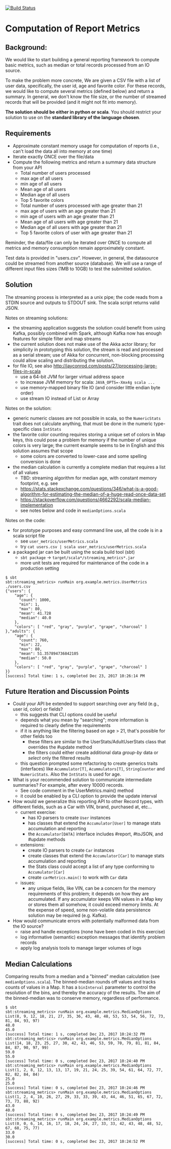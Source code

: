 
[![Build Status](https://travis-ci.org/darrenleeweber/streaming_metrics.svg?branch=master)](https://travis-ci.org/darrenleeweber/streaming_metrics)

# Computation of Report Metrics

## Background:

 We would like to start building a general reporting framework to compute basic metrics, such
 as median or total records processed from an IO source.

 To make the problem more concrete, We are given a CSV file with a list of user data, specifically,
 the user id, age and favorite color. For these records, we would like to compute several metrics
 (defined below) and return a summary. In general, we don't know the file size, or the number of
 streamed records that will be provided (and it might not fit into memory).

**The solution should be either in python or scala**. You should restrict your solution to use on
  the **standard library of the language chosen**.

## Requirements

- Approximate constant memory usage for computation of reports
  (i.e., can't load the data all into memory at one time)
- Iterate exactly ONCE over the file/data
- Compute the following metrics and return a summary data structure from your API
  - Total number of users processed
  - max age of all users
  - min age of all users
  - Mean age of all users
  - Median age of all users
  - Top 5 favorite colors
  - Total number of users processed with age greater than 21
  - max age of users with an age greater than 21
  - min age of users with an age greater than 21
  - Mean age of all users with age greater than 21
  - Median age of all users with age greater than 21
  - Top 5 favorite colors of user with age greater than 21

Reminder, the data/file can only be iterated over ONCE to compute all metrics and
memory consumption remain approximately constant.

Test data is provided in "users.csv". However, in general, the datasource could be streamed from
another source (database). We will use a range of different input files sizes (1MB to 10GB) to
test the submitted solution.

## Solution

The streaming process is interpreted as a unix pipe; the code reads from a STDIN source
and outputs to STDOUT sink.  The scala script returns valid JSON.

Notes on streaming solutions:
 - the streaming application suggests the solution could benefit from using
   Kafka, possibly combined with Spark, although Kafka now has enough features for
   simple filter and map streams
 - the current solution does not make use of the Akka actor library; for simplicity
   in prototyping this solution, the stream is read and processed as a serial stream;
   use of Akka for concurrent, non-blocking processing could allow scaling and distributing
   the solution.
 - for file IO, see also http://jayconrod.com/posts/27/processing-large-files-in-scala
   - use a 64-bit JVM for larger virtual address space
   - to increase JVM memory for scala: `JAVA_OPTS=-Xmx4g scala ...`
   - use memory-mapped binary file IO (and consider little endian byte order)
   - use stream IO instead of List or Array

Notes on the solution:
 - generic numeric classes are not possible in scala, so the `NumericStats` trait does not
   calculate anything, that must be done in the numeric type-specific class `IntStats`
 - the favorite color counting requires storing a unique set of colors in Map keys, this
   could pose a problem for memory if the number of unique colors is very large; the
   current example seems to be in English and this solution assumes that scope
   - some colors are converted to lower-case and some spelling conversion is done
 - the median calculation is currently a complete median that requires a list of all values
   - TBD: streaming algorithm for median age, with constant memory footprint, e.g. see
   - https://stats.stackexchange.com/questions/346/what-is-a-good-algorithm-for-estimating-the-median-of-a-huge-read-once-data-set
   - https://stackoverflow.com/questions/4662292/scala-median-implementation
   - see notes below and code in `medianOptions.scala`

Notes on the code:
 - for prototype purposes and easy command line use, all the code is in a scala script file
   - see `user_metrics/userMetrics.scala`
   - try `cat users.csv | scala user_metrics/userMetrics.scala`
 - a packaged jar can be built using the scala build tool (sbt)
   - `sbt package` -> `target/scala*/streaming_metrics*.jar`
   - more unit tests are required for maintenance of the code in a production setting

```
$ sbt
sbt:streaming_metrics> runMain org.example.metrics.UserMetrics ./users.csv
{"users": {
    "age": {
      "count": 1000,
      "min": 1,
      "max": 80,
      "mean": 41.728
      "median": 40.0
    },
    "colors": [ "red", "gray", "purple", "grape", "charcoal" ]
},"adults": {
    "age": {
      "count": 760,
      "min": 22,
      "max": 80,
      "mean": 51.357894736842105
      "median": 50.0
    },
    "colors": [ "red", "gray", "purple", "grape", "charcoal" ]
}}
[success] Total time: 1 s, completed Dec 23, 2017 10:26:14 PM
```

## Future Iteration and Discussion Points

- Could your API be extended to support searching over any field (e.g., user id, color) or fields?
  - this suggests that CLI options could be useful
  - depends what you mean by "searching"; more information is required to clearly define the requirements
  - if it is anything like the filtering based on age > 21, that's possible for other fields too
    - these filters are similar to the UserStats/AdultUserStats class that overrides the #update method
    - the filters could either create additional data *group-by* data or *select* only the filtered results
  - this question prompted some refactoring to create generics traits (interfaces) like `Acummulator[T]`,
    `Acummulators[T]`, `StringCounter` and `NumericStats`.  Also the `IntStats` is used for age.
- What is your recommended solution to communicate intermediate summaries? For example, after every 10000 records.
  - See code comment in the UserMetrics.main() method
  - it could be enabled by a CLI option to provide the update interval
- How would we generalize this reporting API to other Record types, with different fields, such as a
  Car with VIN, brand, purchased at, etc...
  - current exercise:
    - has IO parsers to create `User` instances
    - has classes that extend the `Accumulator[User]` to manage stats accumulation and reporting
    - the `Accumulator[DATA]` interface includes #report, #toJSON, and #update methods
  - extensions:
    - create IO parsers to create `Car` instances
    - create classes that extend the `Accumulator[Car]` to manage stats accumulation and reporting
    - the Stats class could accept a list of any type conforming to `Accumulator[Car]`
    - create `carMetrics.main()` to work with `Car` data
  - issues:
    - any unique fields, like VIN, can be a concern for the memory requirements of this problem; it
      depends on how they are accumulated.  If any accumulator keeps VIN values in a Map key or stores
      them all somehow, it could exceed memory limits.  At the expense of speed, some non-volatile
      data persistence solution may be required (e.g. Kafka).
- How would communicate errors with potentially malformed data from the IO source?
  - raise and handle exceptions (none have been coded in this exercise)
  - log informative (semantic) exception messages that identify problem records
  - apply log analysis tools to manage larger volumes of logs

## Median Calculations

Comparing results from a median and a "binned" median calculation (see `medianOptions.scala`).  The
binned-median rounds off values and tracks counts of values in a Map.  It has a `binInterval` parameter
to control the resolution of the bins, and thereby the accuracy of the results.  The aim of the
binned-median was to conserve memory, regardless of performance.

```
$ sbt
sbt:streaming_metrics> runMain org.example.metrics.MedianOptions
List(8, 9, 12, 18, 21, 27, 35, 36, 43, 48, 48, 53, 53, 54, 56, 72, 73, 81, 84, 93, 97)
48.0
45.0
[success] Total time: 1 s, completed Dec 23, 2017 10:24:32 PM
sbt:streaming_metrics> runMain org.example.metrics.MedianOptions
List(14, 18, 23, 25, 27, 30, 42, 43, 46, 53, 59, 70, 79, 81, 81, 84, 84, 87, 90, 97, 99)
59.0
55.0
[success] Total time: 0 s, completed Dec 23, 2017 10:24:40 PM
sbt:streaming_metrics> runMain org.example.metrics.MedianOptions
List(1, 2, 8, 12, 13, 13, 17, 19, 21, 24, 25, 39, 54, 61, 64, 72, 77, 82, 82, 84, 84)
25.0
25.0
[success] Total time: 0 s, completed Dec 23, 2017 10:24:46 PM
sbt:streaming_metrics> runMain org.example.metrics.MedianOptions
List(1, 2, 4, 10, 26, 27, 29, 33, 33, 39, 43, 44, 46, 51, 65, 67, 72, 73, 73, 88, 92)
43.0
40.0
[success] Total time: 0 s, completed Dec 23, 2017 10:24:49 PM
sbt:streaming_metrics> runMain org.example.metrics.MedianOptions
List(0, 0, 6, 14, 16, 17, 18, 24, 24, 27, 33, 33, 42, 43, 48, 48, 52, 67, 68, 75, 77)
33.0
30.0
[success] Total time: 0 s, completed Dec 23, 2017 10:24:52 PM
```
